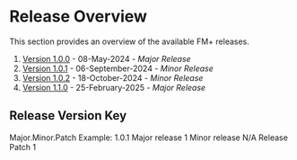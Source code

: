 # Release Overview 
This section provides an overview of the available FM+ releases. 

1. [Version 1.0.0](./V1.0.0.md) - 08-May-2024 - *Major Release*
2. [Version 1.0.1](./V1.0.1.md) - 06-September-2024 - *Minor Release*
3. [Version 1.0.2](./V1.0.2.md) - 18-October-2024 - *Minor Release*
4. [Version 1.1.0](./V1.1.0.md) - 25-February-2025 - *Major Release*


## Release Version Key
Major.Minor.Patch
Example:
1.0.1
Major release 1
Minor release N/A
Release Patch 1

